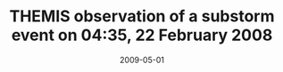 ---
title: "THEMIS observation of a substorm event on 04:35, 22 February 2008"
collection: publications
permalink: /publication/2009-05-01-Liu
date: 2009-05-01
venue: 'Annales Geophysicae'
paperurl: 'https://doi.org/10.5194/angeo-27-1831-2009'
citation: 'Liu, J., Angelopoulos, V., Frey, H., McFadden, J., Larson, D., Glassmeier, K., et al. (2009). THEMIS observation of a substorm event on 04:35, 22 February 2008. Annales Geophysicae, 27(5), 1831-1841. '
---